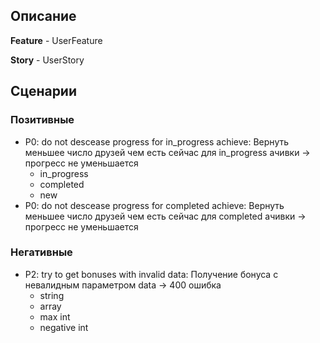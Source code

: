 
## Описание

**Feature** - UserFeature

**Story** - UserStory

## Сценарии

### Позитивные
- P0: do not descease progress for in_progress achieve: Вернуть меньшее число друзей чем есть сейчас для in_progress ачивки -> прогресс не уменьшается
    * in_progress
    * completed
    * new
- P0: do not descease progress for completed achieve: Вернуть меньшее число друзей чем есть сейчас для completed ачивки -> прогресс не уменьшается

### Негативные
- P2: try to get bonuses with invalid data: Получение бонуса с невалидным параметром data -> 400 ошибка
    * string
    * array
    * max int
    * negative int
